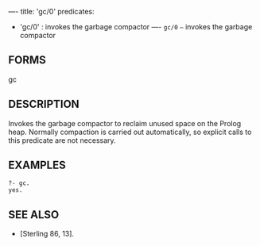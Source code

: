 —-
title: 'gc/0'
predicates:
 - 'gc/0' : invokes the garbage compactor
—-
`gc/0` `—` invokes the garbage compactor


## FORMS

gc


## DESCRIPTION

Invokes the garbage compactor to reclaim unused space on the Prolog heap. Normally compaction is carried out automatically, so explicit calls to this predicate are not necessary.


## EXAMPLES

```
?- gc.
yes.
```


## SEE ALSO

- [Sterling 86, 13]. 
